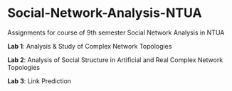 # Social-Network-Analysis-NTUA
Assignments for course of 9th semester Social Network Analysis in NTUA

**Lab 1**: Analysis & Study of Complex Network Topologies

**Lab 2**: Analysis of Social Structure in Artificial and Real Complex Network Topologies

**Lab 3**: Link Prediction
